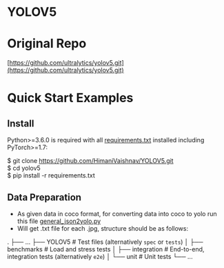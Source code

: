 # YOLOV5
# **Original Repo**
[https://github.com/ultralytics/yolov5.git](https://github.com/ultralytics/yolov5.git)

# Quick Start Examples

## Install

Python>=3.6.0 is required with all [requirements.txt](requirements.txt) installed including PyTorch>=1.7: 

$ git clone https://github.com/HimaniVaishnav/YOLOV5.git  
$ cd yolov5  
$ pip install -r requirements.txt  

## Data Preparation

- As given data in coco format, for converting data into coco to yolo run this file [general_json2yolo.py](https://github.com/HimaniVaishnav/YOLOV5/blob/main/coco_to_yolo/general_json2yolo.py)
- Will get .txt file for each .jpg, structure should be as follows:  

.
├── ...
├── YOLOV5                    # Test files (alternatively `spec` or `tests`)
│   ├── benchmarks          # Load and stress tests
│   ├── integration         # End-to-end, integration tests (alternatively `e2e`)
│   └── unit                # Unit tests
└── ...

      



